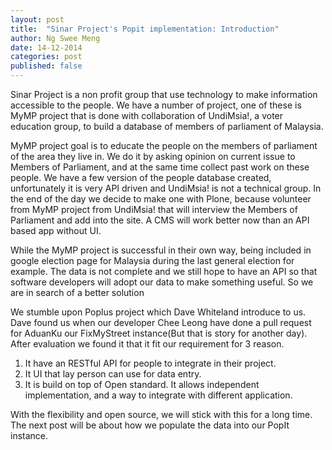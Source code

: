 ```yaml
---
layout: post
title:  "Sinar Project's Popit implementation: Introduction"
author: Ng Swee Meng
date: 14-12-2014
categories: post
published: false
---
```


Sinar Project is a non profit group that use technology to make information accessible to the people. We have a number of project, one of these is MyMP project that is done with collaboration of UndiMsia!, a voter education group, to build a database of members of parliament of Malaysia. 

MyMP project goal is to educate the people on the members of parliament of the area they live in. We do it by asking opinion on current issue to Members of Parliament, and at the same time collect past work on these people. We have a few version of the people database created, unfortunately it is very API driven and UndiMsia! is not a technical group. In the end of the day we decide to make one with Plone, because volunteer from MyMP project from UndiMsia! that will interview the Members of Parliament and add into the site. A CMS will work better now than an API based app without UI. 

While the MyMP project is successful in their own way, being included in google election page for Malaysia during the last general election for example. The data is not complete and we still hope to have an API so that software developers will adopt our data to make something useful. So we are in search of a better solution

We stumble upon Poplus project which Dave Whiteland introduce to us. Dave found us when our developer Chee Leong have done a pull request for AduanKu our FixMyStreet instance(But that is story for another day). After evaluation we found it that it fit our requirement for 3 reason. 
1) It have an RESTful API for people to integrate in their project.
2) It UI that lay person can use for data entry. 
3) It is build on top of Open standard. It allows independent implementation, and a way to integrate with different application. 

With the flexibility and open source, we will stick with this for a long time. The next post will be about how we populate the data into our PopIt instance. 



